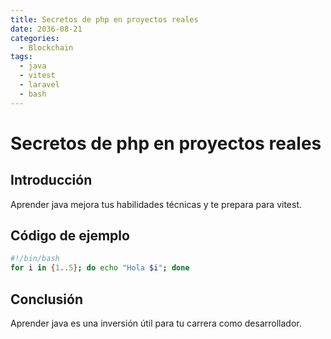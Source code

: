 ```yaml
---
title: Secretos de php en proyectos reales
date: 2036-08-21
categories:
  - Blockchain
tags:
  - java
  - vitest
  - laravel
  - bash
---
```


# Secretos de php en proyectos reales

## Introducción

Aprender java mejora tus habilidades técnicas y te prepara para vitest.

## Código de ejemplo

```bash
#!/bin/bash
for i in {1..5}; do echo "Hola $i"; done
```

## Conclusión

Aprender java es una inversión útil para tu carrera como desarrollador.